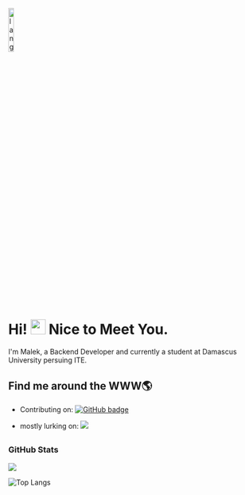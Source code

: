 <p align="left"><img width=15%" src="https://github.com/alansmathew/alansmathew/raw/master/lang.gif" alt="lang image here" /></p>

# Hi! <img src="https://media.giphy.com/media/hvRJCLFzcasrR4ia7z/giphy.gif" width="30px"> Nice to Meet You.

I'm Malek, a Backend Developer and currently a student at Damascus University persuing ITE.



## Find me around the WWW🌎

<p align="center">
  
  
- Contributing on: <a href="https://github.com/PluckyPreciou?tab=followers">
    <img src="https://img.shields.io/github/followers/NonSense-U?tab=followers?label=blue&logo=github&style=for-the-badge" alt="GitHub badge" />
  </a>


- mostly lurking on: <a href="http://x.com/MalekRostum">
    <img src="https://img.shields.io/badge/X-Follow-blue?logo=twitter&style=social" />
  </a>

</p>



## <h3 align="left">GitHub Stats</h3>

<a href="">
  <img align="centre" src="https://github-readme-stats.vercel.app/api?username=NonSense-U&count_private=true&include_all_commits=true&show_icons=true&title_color=007bff&text_color=e7e7e7&icon_color=007bff&bg_color=171c28" />
<a />
  
![Top Langs](https://github-readme-stats.vercel.app/api/top-langs/?username=NonSense-U&layout=compact&title_color=007bff&text_color=e7e7e7&icon_color=007bff&bg_color=171c28)
  

